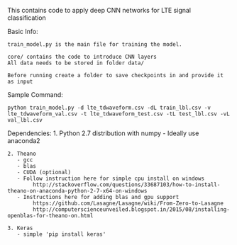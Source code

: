 This contains code to apply deep CNN networks for LTE signal classification

Basic Info:

    train_model.py is the main file for training the model.
    
    core/ contains the code to introduce CNN layers
    All data needs to be stored in folder data/
    
    Before running create a folder to save checkpoints in and provide it as input

Sample Command:

    python train_model.py -d lte_tdwaveform.csv -dL train_lbl.csv -v lte_tdwaveform_val.csv -t lte_tdwaveform_test.csv -tL test_lbl.csv -vL val_lbl.csv

Dependencies:
    1. Python 2.7 distribution with numpy
       - Ideally use anaconda2
    
    2. Theano
       - gcc
       - blas
       - CUDA (optional)
       - Follow instruction here for simple cpu install on windows
            http://stackoverflow.com/questions/33687103/how-to-install-theano-on-anaconda-python-2-7-x64-on-windows
       - Instructions here for adding blas and gpu support
            https://github.com/Lasagne/Lasagne/wiki/From-Zero-to-Lasagne
            http://computerscienceunveiled.blogspot.in/2015/08/installing-openblas-for-theano-on.html

    3. Keras
       - simple 'pip install keras'
